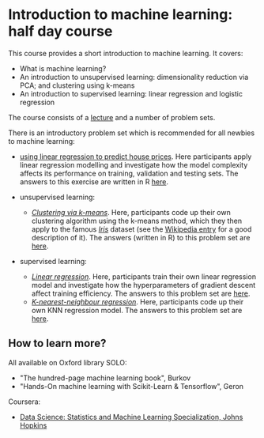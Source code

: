 # Introduction to machine learning: half day course
This course provides a short introduction to machine learning. It covers:

- What is machine learning?
- An introduction to unsupervised learning: dimensionality reduction via PCA; and clustering using k-means
- An introduction to supervised learning: linear regression and logistic regression

The course consists of a [lecture](https://htmlpreview.github.io/?https://raw.githubusercontent.com/ben18785/introduction_to_ml/main/presentations/intro_to_ml.html) and a number of problem sets.

There is an introductory problem set which is recommended for all newbies to machine learning:
- [using linear regression to predict house prices](https://htmlpreview.github.io/?https://github.com/ben18785/introduction_to_ml/blob/main/problem_sets/s_applied_regression.nb.html). Here participants apply linear regression modelling and investigate how the model complexity affects its performance on training, validation and testing sets. The answers to this exercise are written in R [here](https://htmlpreview.github.io/?https://github.com/ben18785/introduction_to_ml/blob/main/problem_sets/answers/s_applied_regression.nb.html).

- unsupervised learning:
  - [*Clustering via k-means*](https://htmlpreview.github.io/?https://github.com/ben18785/introduction_to_ml/blob/main/problem_sets/s_clustering_problems.nb.html). Here, participants code up their own clustering algorithm using the k-means method, which they then apply to the famous [_Iris_](./problem_sets/data/iris.csv) dataset (see the [Wikipedia entry](https://en.wikipedia.org/wiki/Iris_flower_data_set) for a good description of it). The answers (written in R) to this problem set are [here](https://htmlpreview.github.io/?https://github.com/ben18785/introduction_to_ml/blob/main/problem_sets/answers/s_clustering_problems_answers.nb.html).
- supervised learning:
  - [*Linear regression*](https://htmlpreview.github.io/?https://github.com/ben18785/introduction_to_ml/blob/main/problem_sets/s_linear_regression_problems.nb.html). Here, participants train their own linear regression model and investigate how the hyperparameters of gradient descent affect training efficiency. The answers to this problem set are [here](https://htmlpreview.github.io/?https://github.com/ben18785/introduction_to_ml/blob/main/problem_sets/answers/s_linear_regression_problems_answers.nb.html).
  - [*K-nearest-neighbour regression*](https://htmlpreview.github.io/?https://github.com/ben18785/introduction_to_ml/blob/main/problem_sets/s_knn_problems.nb.html). Here, participants code up their own KNN regression model. The answers to this problem set are [here](https://htmlpreview.github.io/?https://github.com/ben18785/introduction_to_ml/blob/main/problem_sets/answers/s_knn_problems_answers.nb.html).


## How to learn more?

All available on Oxford library SOLO:

- "The hundred-page machine learning book", Burkov
- "Hands-On machine learning with Scikit-Learn & Tensorflow", Geron

Coursera:

- [Data Science: Statistics and Machine Learning Specialization, Johns Hopkins](https://www.coursera.org/specializations/data-science-statistics-machine-learning)

